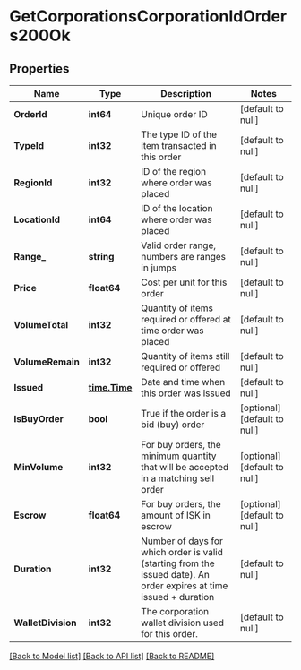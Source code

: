 # GetCorporationsCorporationIdOrders200Ok

## Properties
Name | Type | Description | Notes
------------ | ------------- | ------------- | -------------
**OrderId** | **int64** | Unique order ID | [default to null]
**TypeId** | **int32** | The type ID of the item transacted in this order | [default to null]
**RegionId** | **int32** | ID of the region where order was placed | [default to null]
**LocationId** | **int64** | ID of the location where order was placed | [default to null]
**Range_** | **string** | Valid order range, numbers are ranges in jumps | [default to null]
**Price** | **float64** | Cost per unit for this order | [default to null]
**VolumeTotal** | **int32** | Quantity of items required or offered at time order was placed | [default to null]
**VolumeRemain** | **int32** | Quantity of items still required or offered | [default to null]
**Issued** | [**time.Time**](time.Time.md) | Date and time when this order was issued | [default to null]
**IsBuyOrder** | **bool** | True if the order is a bid (buy) order | [optional] [default to null]
**MinVolume** | **int32** | For buy orders, the minimum quantity that will be accepted in a matching sell order | [optional] [default to null]
**Escrow** | **float64** | For buy orders, the amount of ISK in escrow | [optional] [default to null]
**Duration** | **int32** | Number of days for which order is valid (starting from the issued date). An order expires at time issued + duration | [default to null]
**WalletDivision** | **int32** | The corporation wallet division used for this order. | [default to null]

[[Back to Model list]](../README.md#documentation-for-models) [[Back to API list]](../README.md#documentation-for-api-endpoints) [[Back to README]](../README.md)


